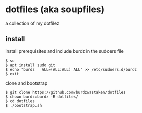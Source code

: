 # dotfiles (aka soupfiles)
a collection of my dotfilez

## install
install prerequisites and include burdz in the sudoers file
```
$ su
$ apt install sudo git
$ echo "burdz   ALL=(ALL:ALL) ALL" >> /etc/sudoers.d/burdz
$ exit
```
clone and bootstrap
```
$ git clone https://github.com/burdzwastaken/dotfiles
$ chown burdz:burdz -R dotfiles/
$ cd dotfiles
$ ./bootstrap.sh
```
